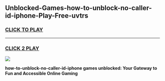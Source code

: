 
## Unblocked-Games-how-to-unblock-no-caller-id-iphone-Play-Free-uvtrs
<h3>
<a href="https://premium76.site?title=how-to-unblock-no-caller-id-iphone&ref=19M">CLICK TO PLAY</a></h3>
<hr>

<h3>
<a href="https://premium76.site?title=how-to-unblock-no-caller-id-iphone&ref=19M">CLICK 2 PLAY</a>
  
</h3>

<a href="https://premium76.site?title=how-to-unblock-no-caller-id-iphone&ref=19M"><img src="https://clearcache.store/games.png"></a>


**how-to-unblock-no-caller-id-iphone games unblocked: Your Gateway to Fun and Accessible Online Gaming**
